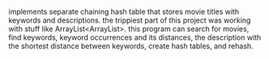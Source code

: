 implements separate chaining hash table that stores movie titles with keywords and descriptions. the trippiest part of this project was working with stuff like ArrayList<ArrayList<String>>. this program can search for movies, find keywords, keyword occurrences and its distances, the description with the shortest distance between keywords, create hash tables, and rehash.

